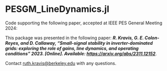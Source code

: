 # PESGM_LineDynamics.jl

Code supporting the following paper, accepted at IEEE PES General Meeting 2024:

This package was presented in the following paper: ***R. Kravis, G. E. Colon-Reyes, and D. Callaway,
“Small-signal stability in inverter-dominated grids: exploring the role of gains, line dynamics, and operating conditions” 2023. [Online]. Available: https://arxiv.org/abs/2311.12152***. 

Contact <ruth.kravis@berkeley.edu> with any questions. 
